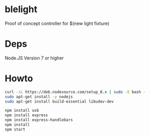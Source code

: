 # blelight
Proof of concept controller for $(new light fixture)

# Deps
Node.JS
Version 7 or higher

# Howto
```bash
curl -sL https://deb.nodesource.com/setup_8.x | sudo -E bash -
sudo apt-get install -y nodejs
sudo apt-get install build-essential libudev-dev

npm install usb
npm install express
npm install express-handlebars
npm install
npm start
```
